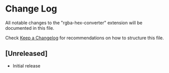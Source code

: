 # Change Log
All notable changes to the "rgba-hex-converter" extension will be documented in this file.

Check [Keep a Changelog](http://keepachangelog.com/) for recommendations on how to structure this file.

## [Unreleased]
- Initial release